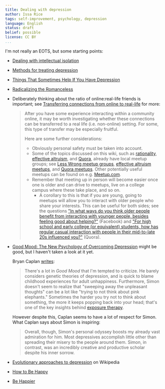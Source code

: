```yaml
---
title: Dealing with depression
author: Issa Rice
tags: self-improvement, psychology, depression
language: English
status: draft
belief: possible
license: CC BY
...
```


I'm not really an EOTS, but some starting points:

- [Dealing with intellectual isolation](http://info.cognitomentoring.org/wiki/Dealing_with_intellectual_isolation)

- [Methods for treating depression](http://cognitomentoring.org/blog/methods-for-treating-depression/)

- [Things That Sometimes Help If You Have Depression](http://slatestarcodex.com/2014/06/16/things-that-sometimes-help-if-youre-depressed/)

- [Radicalizing the Romanceless](http://slatestarcodex.com/2014/08/31/radicalizing-the-romanceless/)

- Deliberately thinking about the ratio of online:real-life friends is important; see [Transferring connections from online to real-life](http://info.cognitomentoring.org/wiki/Transferring_connections_from_online_to_real-life) for more:

    > After you have some experience interacting within a community online, it
    > may be worth investigating whether these connections can be transferred
    > to a real life (i.e. non-online) setting. For some, this type of
    > transfer may be especially fruitful.
    > 
    > Here are some further considerations:
    > 
    > -   Obviously personal safety must be taken into account.
    > -   Some of the topics discussed on this wiki, such as
    >     [rationality](Rationality_learning_resources "wikilink"), [effective
    >     altruism](Effective_altruism "wikilink"), and
    >     [Quora](Quora "wikilink"), already have local meetup groups; see
    >     [Less Wrong meetup
    >     groups](http://wiki.lesswrong.com/wiki/Less_Wrong_meetup_groups),
    >     [effective altruism
    >     meetups](http://effective-altruism.com/meetups/), and [Quora
    >     meetups](https://www.quora.com/Quora-Meetups). Other potentially
    >     useful meetups can be found on e.g.
    >     [Meetup.com](http://www.meetup.com/).
    > -   Remember that meeting up in person will become easier once one is
    >     older and can drive to meetups, live on a college campus where these
    >     take place, and so on.
    >     -   A corollary to this is that if you are young, going to meetups
    >         will allow you to interact with older people who share your
    >         interests. This can be useful for both sides; see the questions
    >         ["In what ways do you think older people benefit from
    >         interacting with younger people, besides feeling good about
    >         helping?"](https://www.facebook.com/riceissa/posts/1475882736024012)
    >         (Facebook) and ["For high school and early college (or
    >         equivalent) students, how has regular casual interaction with
    >         people in their mid-to-late 20s influenced
    >         you?"](https://www.quora.com/For-high-school-and-early-college-or-equivalent-students-how-has-regular-casual-interaction-with-people-in-their-mid-to-late-20s-influenced-you)
    >         (Quora).

- [Good Mood: The New Psychology of Overcoming Depression](http://www.juliansimon.com/writings/Good_Mood/) might be good, but I haven't taken a look at it yet.

    Bryan Caplan [writes](http://econlog.econlib.org/archives/2010/04/the_inner_life.html):

    > There's a lot in *Good Mood* that I'm tempted to criticize.
    > He barely considers genetic theories of depression, and is
    > quick to blame childhood experiences for adult unhappiness.
    > Furthermore, Simon doesn't seem to realize that "sweeping away
    > the unpleasant thoughts" can be a lot like "trying to not
    > think about pink elephants." Sometimes the harder you try not
    > to think about something, the more it keeps popping back into
    > your head; that's one of the key insights behind [exposure
    > therapy](http://econlog.econlib.org/archives/2009/11/exposure_therap.html).

    However despite this, Caplan seems to have a lot of respect for Simon.
    What Caplan says about Simon is inspiring:

    > Overall, though, Simon's personal odyssey boosts my already
    > vast admiration for him. Most depressives accomplish little
    > other than spreading their misery to the people around them.
    > Simon, in contrast, was an incredibly creative and productive
    > scholar despite his inner sorrow.

- [Evolutionary approaches to depression](https://en.wikipedia.org/wiki/Evolutionary_approaches_to_depression) on Wikipedia

- [How to Be Happy](http://lesswrong.com/lw/4su/how_to_be_happy/)

- [Be Happier](http://lesswrong.com/lw/bq0/be_happier/)

